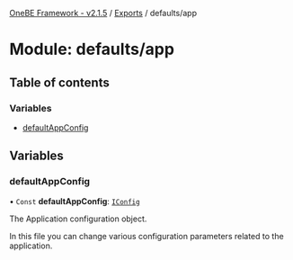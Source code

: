 [OneBE Framework - v2.1.5](../README.md) / [Exports](../modules.md) / defaults/app

# Module: defaults/app

## Table of contents

### Variables

- [defaultAppConfig](defaults_app.md#defaultappconfig)

## Variables

### defaultAppConfig

• `Const` **defaultAppConfig**: [`IConfig`](../interfaces/System_IConfig.IConfig.md)

The Application configuration object.

In this file you can change various configuration parameters related to the
application.
